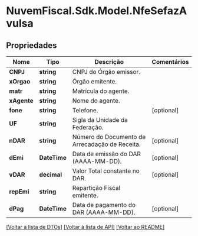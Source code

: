 # NuvemFiscal.Sdk.Model.NfeSefazAvulsa

## Propriedades

Nome | Tipo | Descrição | Comentários
------------ | ------------- | ------------- | -------------
**CNPJ** | **string** | CNPJ do Órgão emissor. | 
**xOrgao** | **string** | Órgão emitente. | 
**matr** | **string** | Matrícula do agente. | 
**xAgente** | **string** | Nome do agente. | 
**fone** | **string** | Telefone. | [optional] 
**UF** | **string** | Sigla da Unidade da Federação. | 
**nDAR** | **string** | Número do Documento de Arrecadação de Receita. | [optional] 
**dEmi** | **DateTime** | Data de emissão do DAR (AAAA-MM-DD). | [optional] 
**vDAR** | **decimal** | Valor Total constante no DAR. | [optional] 
**repEmi** | **string** | Repartição Fiscal emitente. | 
**dPag** | **DateTime** | Data de pagamento do DAR (AAAA-MM-DD). | [optional] 

[[Voltar à lista de DTOs]](../README.md#documentation-for-models) [[Voltar à lista de API]](../README.md#documentation-for-api-endpoints) [[Voltar ao README]](../README.md)

